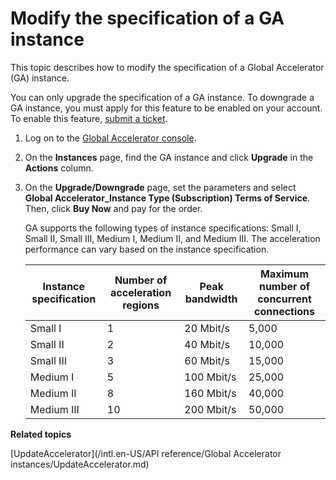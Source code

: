# Modify the specification of a GA instance

This topic describes how to modify the specification of a Global Accelerator \(GA\) instance.

You can only upgrade the specification of a GA instance. To downgrade a GA instance, you must apply for this feature to be enabled on your account. To enable this feature, [submit a ticket](https://workorder-intl.console.aliyun.com/?spm=5176.11182188.console-base-top.dworkorder.18ae4882n3v6ZW#/ticket/createIndex).

1.  Log on to the [Global Accelerator console](https://ga.console.aliyun.com/list).

2.  On the **Instances** page, find the GA instance and click **Upgrade** in the **Actions** column.

3.  On the **Upgrade/Downgrade** page, set the parameters and select **Global Accelerator\_Instance Type \(Subscription\) Terms of Service**. Then, click **Buy Now** and pay for the order.

    GA supports the following types of instance specifications: Small I, Small II, Small III, Medium I, Medium II, and Medium III. The acceleration performance can vary based on the instance specification.

    |Instance specification|Number of acceleration regions|Peak bandwidth|Maximum number of concurrent connections|
    |----------------------|------------------------------|--------------|----------------------------------------|
    |Small I|1|20 Mbit/s|5,000|
    |Small II|2|40 Mbit/s|10,000|
    |Small III|3|60 Mbit/s|15,000|
    |Medium I|5|100 Mbit/s|25,000|
    |Medium II|8|160 Mbit/s|40,000|
    |Medium III|10|200 Mbit/s|50,000|


**Related topics**  


[UpdateAccelerator](/intl.en-US/API reference/Global Accelerator instances/UpdateAccelerator.md)

